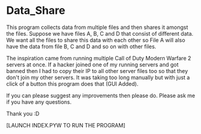 Data_Share
==========

This program collects data from multiple files and then shares it amongst the files. Suppose we have files A, B, C and D that consist of different data. We want all the files to share this data with each other so File A will also have the data from file B, C and D and so on with other files. 

The inspiration came from running multiple Call of Duty Modern Warfare 2 servers at once. If a hacker joined one of my running servers and got banned then I had to copy their IP to all other server files too so that they don't join my other servers. It was taking too long manually but with just a click of a button this program does that (GUI Added).

If you can please suggest any improvements then please do. Please ask me if you have any questions.

Thank you :D

[LAUNCH INDEX.PYW TO RUN THE PROGRAM]
